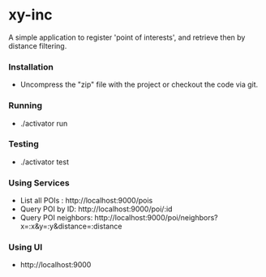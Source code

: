 # xy-inc

A simple application to register 'point of interests', and retrieve then by distance filtering.

### Installation
* Uncompress the "zip" file with the project or checkout the code via git.

### Running
* ./activator run

### Testing
* ./activator test

### Using Services
* List all POIs : http://localhost:9000/pois
* Query POI by ID: http://localhost:9000/poi/:id
* Query POI neighbors: http://localhost:9000/poi/neighbors?x=:x&y=:y&distance=:distance

### Using UI
* http://localhost:9000
